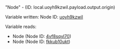 "Node" - (ID: local.uoyh9kzwil.payload.output.origin)

Variable written:
Node ID: [uoyh9kzwil](../nodes/uoyh9kzwil.md)

Variable reads:
* Node (Node ID: [4vf8sqyl70](../nodes/4vf8sqyl70.md))
* Node (Node ID: [fkkub10ukt](../nodes/fkkub10ukt.md))
